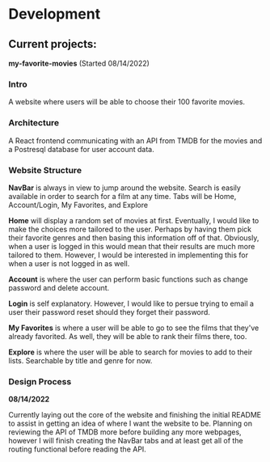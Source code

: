 # Development
## Current projects:
**my-favorite-movies** (Started 08/14/2022)

### Intro
A website where users will be able to choose their 100 favorite movies.

### Architecture
A React frontend communicating with an API from TMDB for the movies and a Postresql database for user account data.

### Website Structure
**NavBar** is always in view to jump around the website. Search is easily available in order to search for a film at any time. Tabs will be Home, Account/Login, My
Favorites, and Explore

**Home** will display a random set of movies at first. Eventually, I would like to make the choices more tailored to the user. Perhaps by having them pick their favorite
genres and then basing this information off of that. Obviously, when a user is logged in this would mean that their results are much more tailored to them. However,
I would be interested in implementing this for when a user is not logged in as well.

**Account** is where the user can perform basic functions such as change password and delete account.

**Login** is self explanatory. However, I would like to persue trying to email a user their password reset should they forget their password.

**My Favorites** is where a user will be able to go to see the films that they've already favorited. As well, they will be able to rank their films there, too.

**Explore** is where the user will be able to search for movies to add to their lists. Searchable by title and genre for now.

### Design Process
**08/14/2022**

Currently laying out the core of the website and finishing the initial README to assist in getting an idea of where I want the website to be. Planning on
reviewing the API of TMDB more before building any more webpages, however I will finish creating the NavBar tabs and at least get all of the routing functional before
reading the API.
